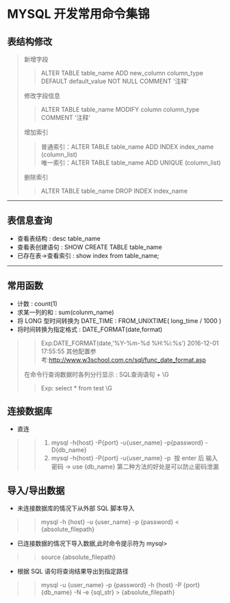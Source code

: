 MYSQL 开发常用命令集锦
=================================

表结构修改
---------------------------------

> 新增字段
>
> > ALTER TABLE table_name ADD new_column column_type  DEFAULT default_value NOT NULL COMMENT '注释'
>
> 修改字段信息
>
> > ALTER TABLE table_name MODIFY column column_type  COMMENT '注释'
>
> 增加索引
> 
> > 普通索引：ALTER TABLE table_name ADD INDEX index_name (column_list)   
> > 唯一索引：ALTER TABLE table_name ADD UNIQUE (column_list)
>
> 删除索引
> > ALTER TABLE table_name DROP INDEX index_name

****

表信息查询
-----------------------------
* 查看表结构 :  desc table_name 
* 查看表创建语句  :  SHOW CREATE TABLE  table_name
* 已存在表->查看索引  :   show index from table_name;

****

常用函数
------------------------------
* 计数    :  count(1)
* 求某一列的和   :  sum(colunm_name)
* 将 LONG 型时间转换为 DATE_TIME :    FROM_UNIXTIME( long_time / 1000 )
* 将时间转换为指定格式   : DATE_FORMAT(date,format)

>
> > Exp:DATE_FORMAT(date,'%Y-%m-%d %H:%i:%s')   2016-12-01 17:55:55
> > 其他配置参考:http://www.w3school.com.cn/sql/func_date_format.asp
>
> 在命令行查询数据时各列分行显示   :  SQL查询语句 + \G           
>
> > Exp: select * from test \G  


连接数据库
-----------------------
* 直连
>
> > 1. mysql -h{host} -P{port} -u{user_name} -p{password} -D{db_name}
> > 2. mysql -h{host} -P{port} -u{user_name} -p  按 enter 后 输入密码 -> use {db_name} 
> > 第二种方法的好处是可以防止密码泄漏

导入/导出数据
---------------------
* 未连接数据库的情况下从外部 SQL 脚本导入
>
> > mysql -h {host} -u {user_name} -p {password} < {absolute_filepath}
>
>
* 已连接数据的情况下导入数据,此时命令提示符为 mysql>
>
> > source {absolute_filepath}
>
>
* 根据 SQL 语句将查询结果导出到指定路径
>
> > mysql -u {user_name} -p {password} -h {host} -P {port}  {db_name} -N -e {sql_str} > {absolute_filepath}
>
